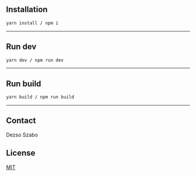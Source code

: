 ## Installation

```bash
yarn install / npm i
```

---

## Run dev

```bash
yarn dev / npm run dev
```

---

## Run build

```bash
yarn build / npm run build
```

---

## Contact

Dezso Szabo

## License

[MIT](https://choosealicense.com/licenses/mit/)
